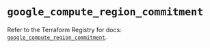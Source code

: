 # `google_compute_region_commitment`

Refer to the Terraform Registry for docs: [`google_compute_region_commitment`](https://registry.terraform.io/providers/hashicorp/google/6.10.0/docs/resources/compute_region_commitment).
